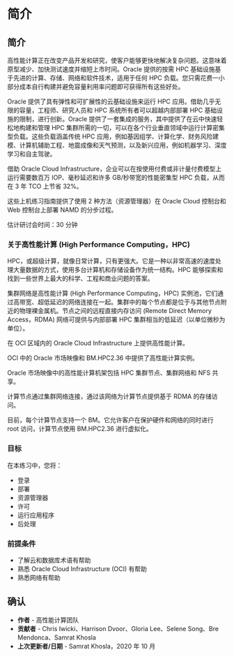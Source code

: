 # 简介

## 简介

高性能计算正在改变产品开发和研究，使客户能够更快地解决复杂问题。这意味着原型减少、加快测试速度并缩短上市时间。Oracle 提供的按需 HPC 基础设施基于先进的计算、存储、网络和软件技术，适用于任何 HPC 负载。您只需花费一小部分成本自行构建并避免容量利用率问题即可获得所有这些好处。

Oracle 提供了具有弹性和可扩展性的云基础设施来运行 HPC 应用。借助几乎无限的容量，工程师、研究人员和 HPC 系统所有者可以超越内部部署 HPC 基础设施的限制，进行创新。Oracle 提供了一套集成的服务，其中提供了在云中快速轻松地构建和管理 HPC 集群所需的一切，可以在各个行业垂直领域中运行计算密集型负载。这些负载涵盖传统 HPC 应用，例如基因组学、计算化学、财务风险建模、计算机辅助工程、地震成像和天气预测，以及新兴应用，例如机器学习、深度学习和自主驾驶。

借助 Oracle Cloud Infrastructure，企业可以在按使用付费或非计量付费模型上运行需要数百万 IOP、毫秒延迟和许多 GB/秒带宽的性能密集型 HPC 负载，从而在 3 年 TCO 上节省 32%。

这些上机练习指南提供了使用 2 种方法（资源管理器）在 Oracle Cloud 控制台和 Web 控制台上部署 NAMD 的分步过程。

估计研讨会时间：30 分钟

### 关于高性能计算 (High Performance Computing，HPC)

HPC，或超级计算，就像日常计算，只有更强大。它是一种以非常高速的速度处理大量数据的方式，使用多台计算机和存储设备作为统一结构。HPC 能够探索和找到一些世界上最大的科学、工程和商业问题的答案。

集群网络是高性能计算 (High Performance Computing，HPC) 实例池，它们通过高带宽、超低延迟的网络连接在一起。集群中的每个节点都是位于与其他节点附近的物理裸金属机。节点之间的远程直接内存访问 (Remote Direct Memory Access，RDMA) 网络可提供与内部部署 HPC 集群相当的低延迟（以单位微秒为单位）。

在 OCI 区域内的 Oracle Cloud Infrastructure 上提供高性能计算。

OCI 中的 Oracle 市场映像和 BM.HPC2.36 中提供了高性能计算实例。

Oracle 市场映像中的高性能计算机架包括 HPC 集群节点、集群网络和 NFS 共享。

计算节点通过集群网络连接，通过该网络为计算节点提供基于 RDMA 的存储访问。

目前，每个计算节点支持一个 BM。它允许客户在保护硬件和网络的同时进行 root 访问，计算节点使用 BM.HPC2.36 进行虚拟化。

### 目标

在本练习中，您将：

*   登录
*   部署
*   资源管理器
*   许可
*   运行应用程序
*   后处理

### 前提条件

*   了解云和数据库术语有帮助
*   熟悉 Oracle Cloud Infrastructure (OCI) 有帮助
*   熟悉网络有帮助

## 确认

*   **作者** - 高性能计算团队
*   **贡献者** - Chris Iwicki、Harrison Dvoor、Gloria Lee、Selene Song、Bre Mendonca、Samrat Khosla
*   **上次更新者/日期** - Samrat Khosla，2020 年 10 月